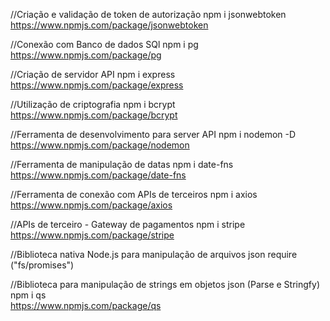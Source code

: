 //Criação e validação de token de autorização
npm i jsonwebtoken
https://www.npmjs.com/package/jsonwebtoken

//Conexão com Banco de dados SQl
npm i pg
https://www.npmjs.com/package/pg

//Criação de servidor API
npm i express
https://www.npmjs.com/package/express

//Utilização de criptografia
npm i bcrypt
https://www.npmjs.com/package/bcrypt

//Ferramenta de desenvolvimento para server API
npm i nodemon -D
https://www.npmjs.com/package/nodemon

//Ferramenta de manipulação de datas
npm i date-fns
https://www.npmjs.com/package/date-fns

//Ferramenta de conexão com APIs de terceiros
npm i axios
https://www.npmjs.com/package/axios

//APIs de terceiro - Gateway de pagamentos
npm i stripe
https://www.npmjs.com/package/stripe

//Biblioteca nativa Node.js para manipulação de arquivos json
require ("fs/promises")

//Biblioteca para manipulação de strings em objetos json (Parse e Stringfy)
npm i qs  
https://www.npmjs.com/package/qs
